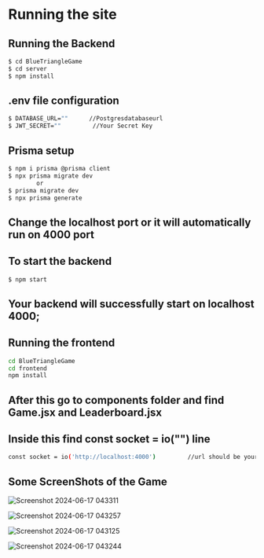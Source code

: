 # Running the site

## Running the Backend
```bash
$ cd BlueTriangleGame
$ cd server
$ npm install

```
## .env file configuration
```bash
$ DATABASE_URL=""      //Postgresdatabaseurl
$ JWT_SECRET=""         //Your Secret Key
```

## Prisma setup  
```bash
$ npm i prisma @prisma client
$ npx prisma migrate dev
        or
$ prisma migrate dev
$ npx prisma generate

```

## Change the localhost port or it will automatically run on 4000 port 

## To start the backend
```bash
$ npm start
```
## Your backend will successfully start on localhost 4000;




## Running the frontend
```bash
cd BlueTriangleGame
cd frontend
npm install

```

## After this go to components folder and find Game.jsx and Leaderboard.jsx 
## Inside this find const socket = io("")  line
```bash
const socket = io('http://localhost:4000')         //url should be your localhost url where your server is running 
```

## Some ScreenShots of the Game


![Screenshot 2024-06-17 043311](https://github.com/captaincoro11/BlueTriangleGame/assets/121259483/4b1f1a64-dd44-458e-a933-acc83026b66f)


![Screenshot 2024-06-17 043257](https://github.com/captaincoro11/BlueTriangleGame/assets/121259483/6482d7db-3335-4e28-9acf-3b0cc91b573e)


![Screenshot 2024-06-17 043125](https://github.com/captaincoro11/BlueTriangleGame/assets/121259483/0da9f167-0ae4-405f-9787-504869a33c46)


![Screenshot 2024-06-17 043244](https://github.com/captaincoro11/BlueTriangleGame/assets/121259483/e0adfe97-ac0c-4feb-8f13-57aacc1746d0)









